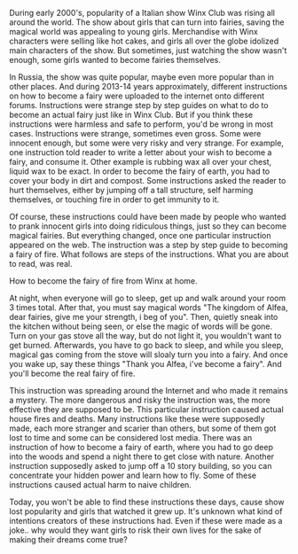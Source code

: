 During early 2000's, popularity of a Italian show Winx Club was rising all around the world. The show about girls that can turn into fairies, saving the magical world was appealing to young girls. Merchandise with Winx characters were selling like hot cakes, and girls all over the globe idolized main characters of the show. But sometimes, just watching the show wasn't enough, some girls wanted to become fairies themselves. 

In Russia, the show was quite popular, maybe even more popular than in other places. And during 2013-14 years approximately, different instructions on how to become a fairy were uploaded to the internet onto different forums.  Instructions were strange step by step guides on what to do to become an actual fairy just like in Winx Club. But if you think these instructions were harmless and safe to perform, you'd be wrong in most cases. Instructions were strange, sometimes even gross. Some were innocent enough, but some were very risky and very strange. For example, one instruction told reader to write a letter about your wish to become a fairy, and consume it. Other example is rubbing wax all over your chest, liquid wax to be exact. In order to become the fairy of earth, you had to cover your body in dirt and compost. Some instructions asked the reader to hurt themselves, either by jumping off a tall structure, self harming themselves, or touching fire in order to get immunity to it.

Of course, these instructions could have been made by people who wanted to prank innocent girls into doing ridiculous things, just so they can become magical fairies. But everything changed, once one particular instruction appeared on the web. The instruction was a step by step guide to becoming a fairy of fire. What follows are steps of the instructions. What you are about to read, was real.

How to become the fairy of fire from Winx at home.

At night, when everyone will go to sleep, get up and walk around your room 3 times total. After that, you must say magical words "The kingdom of Alfea, dear fairies, give me your strength, i beg of you". Then, quietly sneak into the kitchen without being seen, or else the magic of words will be gone. Turn on your gas stove all the way, but do not light it, you wouldn't want to get burned. Afterwards, you have to go back to sleep, and while you sleep, magical gas coming from the stove will sloaly turn you into a fairy. And once you wake up, say these things "Thank you Alfea, i've become a fairy". And you'll become the real fairy of fire.

This instruction was spreading around the Internet and who made it remains a mystery. The more dangerous and risky the instruction was, the more effective they are supposed to be. This particular instruction caused actual house fires and deaths. Many instructions like these were supposedly made, each more stranger and scarier than others, but some of them got lost to time and some can be considered lost media. There was an instruction of how to become a fairy of earth, where you had to go deep into the woods and spend a night there to get close with nature. Another instruction supposedly asked to jump off a 10 story building, so you can concentrate your hidden power and learn how to fly. Some of these instructions caused actual harm to naive children.

Today, you won't be able to find these instructions these days, cause show lost popularity and girls that watched it grew up. It's unknown what kind of intentions creators of these instructions had. Even if these were made as a joke.. why would they want girls to risk their own lives for the sake of making their dreams come true?
